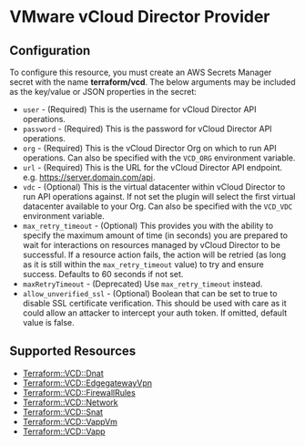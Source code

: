 # VMware vCloud Director Provider

## Configuration

To configure this resource, you must create an AWS Secrets Manager secret with the name **terraform/vcd**. The below arguments may be included as the key/value or JSON properties in the secret:

* `user` - (Required) This is the username for vCloud Director API operations.
* `password` - (Required) This is the password for vCloud Director API operations.
* `org` - (Required) This is the vCloud Director Org on which to run API
  operations. Can also be specified with the `VCD_ORG` environment
  variable.
* `url` - (Required) This is the URL for the vCloud Director API endpoint. e.g.
  https://server.domain.com/api.
* `vdc` - (Optional) This is the virtual datacenter within vCloud Director to run
  API operations against. If not set the plugin will select the first virtual
  datacenter available to your Org. Can also be specified with the `VCD_VDC` environment
  variable.
* `max_retry_timeout` - (Optional) This provides you with the ability to specify the maximum
  amount of time (in seconds) you are prepared to wait for interactions on resources managed
  by vCloud Director to be successful. If a resource action fails, the action will be retried
  (as long as it is still within the `max_retry_timeout` value) to try and ensure success.
  Defaults to 60 seconds if not set.
* `maxRetryTimeout` - (Deprecated) Use `max_retry_timeout` instead.
* `allow_unverified_ssl` - (Optional) Boolean that can be set to true to
  disable SSL certificate verification. This should be used with care as it
  could allow an attacker to intercept your auth token. If omitted, default
  value is false.


## Supported Resources

* [Terraform::VCD::Dnat](Dnat.md)
* [Terraform::VCD::EdgegatewayVpn](EdgegatewayVpn.md)
* [Terraform::VCD::FirewallRules](FirewallRules.md)
* [Terraform::VCD::Network](Network.md)
* [Terraform::VCD::Snat](Snat.md)
* [Terraform::VCD::VappVm](VappVm.md)
* [Terraform::VCD::Vapp](Vapp.md)